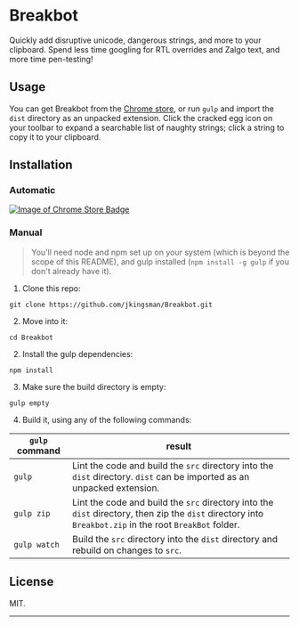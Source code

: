 # Breakbot
Quickly add disruptive unicode, dangerous strings, and more to your clipboard. Spend less time googling for RTL overrides and Zalgo text, and more time pen-testing!

## Usage
You can get Breakbot from the [Chrome store](https://chrome.google.com/webstore/detail/paljnfjjeclclieknpdeljeilmmoheog), or run `gulp` and import the `dist` directory as an unpacked extension. Click the cracked egg icon on your toolbar to expand a searchable list of naughty strings; click a string to copy it to your clipboard.

## Installation

### Automatic
[![Image of Chrome Store Badge](https://developer.chrome.com/webstore/images/ChromeWebStore_Badge_v2_340x96.png)](https://chrome.google.com/webstore/detail/paljnfjjeclclieknpdeljeilmmoheog)

### Manual

> You'll need node and npm set up on your system (which is beyond the scope of this README), and gulp installed (`npm install -g gulp` if you don't already have it).

1. Clone this repo:

  `git clone https://github.com/jkingsman/Breakbot.git`

2. Move into it:

  `cd Breakbot`

2. Install the gulp dependencies:

  `npm install`

3. Make sure the build directory is empty:

  `gulp empty`

4. Build it, using any of the following commands:

| `gulp` command  | result |
| ------------- | ------------- |
| `gulp`  | Lint the code and build the `src` directory into the `dist` directory. `dist` can be imported as an unpacked extension.  |
| `gulp zip`  | Lint the code and build the `src` directory into the `dist` directory, then zip the `dist` directory into `Breakbot.zip` in the root `BreakBot` folder.  |
| `gulp watch`  | Build the `src` directory into the `dist` directory and rebuild on changes to `src`.  |

## License
MIT.

***
